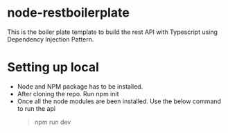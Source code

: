 # node-restboilerplate

This is the boiler plate template to build the rest API with Typescript using Dependency Injection Pattern.

# Setting up local
  * Node and NPM package has to be installed.
  * After cloning the repo. Run npm init
  * Once all the node modules are been installed. Use the below command to run the api
      > npm run dev
